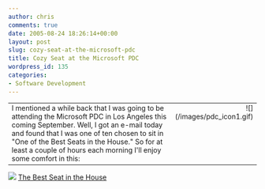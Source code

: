 ```yaml
---
author: chris
comments: true
date: 2005-08-24 18:26:14+00:00
layout: post
slug: cozy-seat-at-the-microsoft-pdc
title: Cozy Seat at the Microsoft PDC
wordpress_id: 135
categories:
- Software Development
---
```


<table cellpadding="0" width="100%" cellspacing="0" border="0" >
<tr >
<td valign="top" >I mentioned a while back that I was going to be attending the Microsoft PDC in Los Angeles this coming September. Well, I got an e-mail today and found that I was one of ten chosen to sit in "One of the Best Seats in the House." So for at least a couple of hours each morning I'll enjoy some comfort in this:
</td>
<td width="120" align="right" valign="top" >![](/images/pdc_icon1.gif)
</td></tr>
</table>


![](http://channel9.msdn.com/photos/bestseathouse.jpg)
[The Best Seat in the House](http://blogs.msdn.com/pdc/archive/2005/08/04/447911.aspx)




